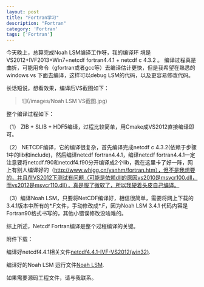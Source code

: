```yaml
---
layout: post
title: "Fortran学习"
description: "Fortran"
category: 'Fortran'
tags: ['Fortran']
---
```


   
   今天晚上，总算完成Noah LSM编译工作呀，我的编译环
境是VS2012+IVF2013+Win7+netcdf fortran4.4.1 + netcdf c 4.3.2 。 编译过程真是曲折，可能用命令（gfortran或者gcc等）去编译估计更快，但是我希望在熟悉的windows vs 下面去编译，这样可以debug LSM的代码，以及更容易修改代码。

长话短说，想看效果，编译后VS截图如下：

> ![](/images/Noah LSM VS截图.jpg)


整个编译过程如下：

<!--more-->

（1） ZIB + SLIB + HDF5编译，过程比较简单，用Cmake成VS2012直接编译即可。

（2） NETCDF编译，它的编译很复杂，首先编译完成netcdf c 4.3.2(依赖于步骤1中的lib和include)，然后编译netcdf fortran4.4.1，编译netcdf fortran4.4.1一定注意要将netcdf.f90和netcdf4.f90分开编译成2个lib，我在这里卡了好一阵，网上有别人编译好的（http://www.whigg.cn/yanhm/fortran.htm），但不是我想要的，并且在VS2012下测试有问题（可能是依赖dll的原因vs2010是msvcr100.dll，而vs2012是msvcr110.dll），真是服了微软了，所以我硬着头皮自己编译。 

 （3）编译Noah LSM，只要将NetCDF编译好，相信很简单，需要将网上下载的3.4.1版本中所有的*.F文件，手动修改成*.F，因为Noah LSM 3.4.1 代码内容是Fortran90格式书写的，其他小错误修改没啥难的。 

 综上所述，Netcdf Fortran编译是整个过程编译的关键。

 附件下载：

 编译好netcdf4.4.1相关文件[netcdf4.4.1-IVF-VS2012(win32)](/upload/netcdf4.4.1-IVF-VS2012(win32).zip).

 编译好的Noah LSM 运行文件[Noah LSM](/upload/simple_driver.zip).

 如果需要源码工程文件，请与我联系。
  
   
     

   
